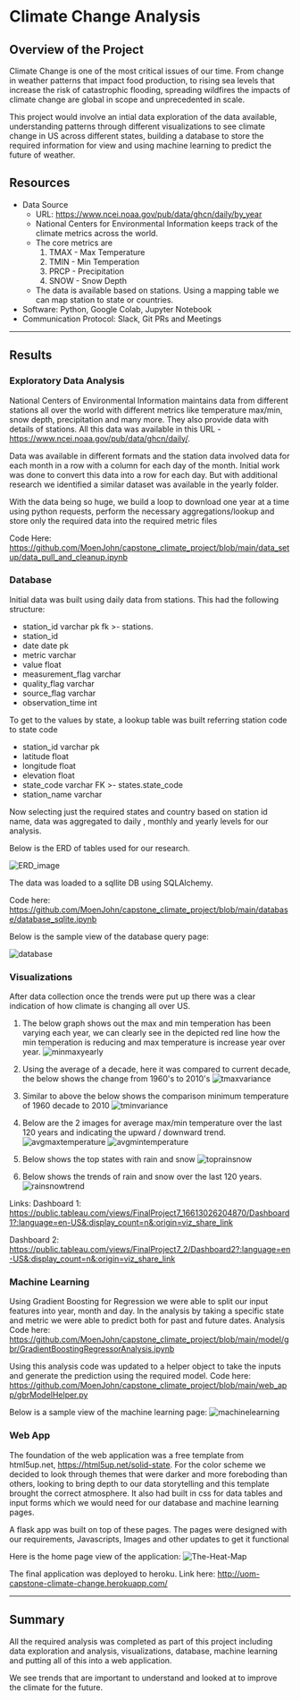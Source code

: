 # Climate Change Analysis

## Overview of the Project

Climate Change is one of the most critical issues of our time. From change in weather patterns that impact food production, to rising sea levels that increase the risk of catastrophic flooding, spreading wildfires the impacts of climate change are global in scope and unprecedented in scale.

This project would involve an intial data exploration of the data available, understanding patterns through different visualizations to see climate change in US across different states, building a database to store the required information for view and using machine learning to predict the future of weather. 

## Resources
- Data Source
  - URL: https://www.ncei.noaa.gov/pub/data/ghcn/daily/by_year
  - National Centers for Environmental Information keeps track of the climate metrics across the world.
  - The core metrics are
    1. TMAX - Max Temperature
    2. TMIN - Min Temperation
    3. PRCP - Precipitation
    2. SNOW - Snow Depth
  - The data is available based on stations. Using a mapping table we can map station to state or countries.  
- Software: Python, Google Colab, Jupyter Notebook
- Communication Protocol: Slack, Git PRs and Meetings

---

## Results

### Exploratory Data Analysis

National Centers of Environmental Information maintains data from different stations all over the world with different metrics like temperature max/min, snow depth, precipitation and many more. They also provide data with details of stations. All this data was available in this URL - https://www.ncei.noaa.gov/pub/data/ghcn/daily/. 

Data was available in different formats and the station data involved data for each month in a row with a column for each day of the month. Initial work was done to convert this data into a row for each day. But with additional research we identified a similar dataset was available in the yearly folder.

With the data being so huge, we build a loop to download one year at a time using python requests, perform the necessary aggregations/lookup and store only the required data into the required metric files

Code Here: https://github.com/MoenJohn/capstone_climate_project/blob/main/data_setup/data_pull_and_cleanup.ipynb

### Database

Initial data was built using daily data from stations. This had the following structure:
 - station_id varchar pk fk >- stations.
 - station_id
 - date date pk
 - metric varchar
 - value float
 - measurement_flag varchar
 - quality_flag varchar
 - source_flag varchar 
 - observation_time int 

To get to the values by state, a lookup table was built referring station code to state code
 - station_id varchar pk
 - latitude float
 - longitude float
 - elevation float
 - state_code varchar FK >- states.state_code
 - station_name varchar

Now selecting just the required states and country based on station id name, data was aggregated to daily , monthly and yearly levels for our analysis.

Below is the ERD of tables used for our research.

![ERD_image](database/ERD_image.png)

The data was loaded to a sqllite DB using SQLAlchemy.

Code here: https://github.com/MoenJohn/capstone_climate_project/blob/main/database/database_sqlite.ipynb

Below is the sample view of the database query page: 

![database](Resources/database.png)

### Visualizations

After data collection once the trends were put up there was a clear indication of how climate is changing all over US.

1. The below graph shows out the max and min temperation has been varying each year, we can clearly see in the depicted red line how the min temperation is reducing and max temperature is increase year over year.
![minmaxyearly](Resources/minmaxyearly.png)

2. Using the average of a decade, here it was compared to current decade, the below shows the change from 1960's to 2010's
![tmaxvariance](Resources/tmaxvariance.png)

3. Similar to above the below shows the comparison minimum temperature of 1960 decade to 2010 
![tminvariance](Resources/tminvariance.png)

4. Below are the 2 images for average max/min temperature over the last 120 years and indicating the upward / downward trend.
![avgmaxtemperature](Resources/avgmaxtemperature.png)
![avgmintemperature](Resources/avgmintemperature.png)

5. Below shows the top states with rain and snow
![toprainsnow](Resources/toprainsnow.png)

6. Below shows the trends of rain and snow over the last 120 years.
![rainsnowtrend](Resources/rainsnowtrend.png)

Links: 
Dashboard 1: https://public.tableau.com/views/FinalProject7_16613026204870/Dashboard1?:language=en-US&:display_count=n&:origin=viz_share_link

Dashboard 2: https://public.tableau.com/views/FinalProject7_2/Dashboard2?:language=en-US&:display_count=n&:origin=viz_share_link

### Machine Learning

Using Gradient Boosting for Regression we were able to split our input features into year, month and day. In the analysis by taking a specific state and metric we were able to predict both for past and future dates. Analysis Code here: https://github.com/MoenJohn/capstone_climate_project/blob/main/model/gbr/GradientBoostingRegressorAnalysis.ipynb

Using this analysis code was updated to a helper object to take the inputs and generate the prediction using the required model. Code here: https://github.com/MoenJohn/capstone_climate_project/blob/main/web_app/gbrModelHelper.py

Below is a sample view of the machine learning page:
![machinelearning](Resources/machinelearning.png)


### Web App

The foundation of the web application was a free template from html5up.net, https://html5up.net/solid-state. For the color scheme we decided to look through themes that were darker and more foreboding than others, looking to bring depth to our data storytelling and this template brought the correct atmosphere. It also had built in css for data tables and input forms which we would need for our database and machine learning pages.

A flask app was built on top of these pages. The pages were designed with our requirements, Javascripts, Images and other updates to get it functional

Here is the home page view of the application:
![The-Heat-Map](Resources/The-Heat-Map.png)

The final application was deployed to heroku. Link here: http://uom-capstone-climate-change.herokuapp.com/

---

## Summary

All the required analysis was completed as part of this project including data exploration and analysis, visualizations, database, machine learning and putting all of this into a web application. 

We see trends that are important to understand and looked at to improve the climate for the future.
